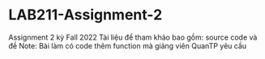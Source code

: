# LAB211-Assignment-2
Assignment 2 kỳ Fall 2022
Tài liệu để tham khảo bao gồm: source code và đề
Note: Bài làm có code thêm function mà giảng viên QuanTP yêu cầu
